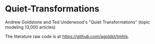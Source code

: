 # Quiet-Transformations
Andrew Goldstone and Ted Underwood's "Quiet Transformations" (topic modeling 13,000 articles)

The literature raw code is at https://github.com/agoldst/tmhls.

